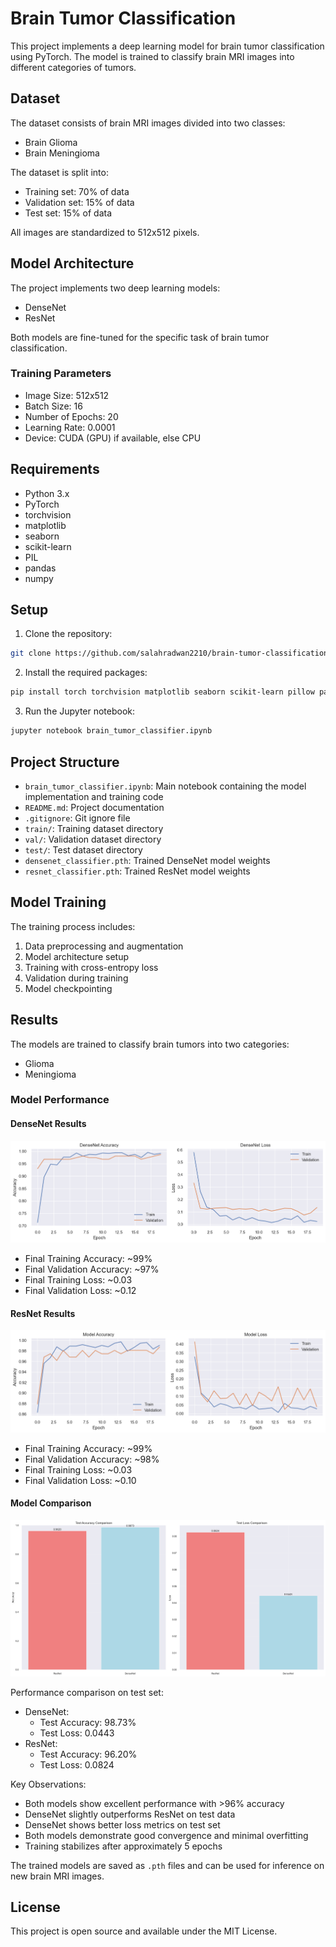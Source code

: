# Brain Tumor Classification

This project implements a deep learning model for brain tumor classification using PyTorch. The model is trained to classify brain MRI images into different categories of tumors.

## Dataset

The dataset consists of brain MRI images divided into two classes:
- Brain Glioma
- Brain Meningioma

The dataset is split into:
- Training set: 70% of data
- Validation set: 15% of data
- Test set: 15% of data

All images are standardized to 512x512 pixels.

## Model Architecture

The project implements two deep learning models:
- DenseNet
- ResNet

Both models are fine-tuned for the specific task of brain tumor classification.

### Training Parameters
- Image Size: 512x512
- Batch Size: 16
- Number of Epochs: 20
- Learning Rate: 0.0001
- Device: CUDA (GPU) if available, else CPU

## Requirements

- Python 3.x
- PyTorch
- torchvision
- matplotlib
- seaborn
- scikit-learn
- PIL
- pandas
- numpy

## Setup

1. Clone the repository:
```bash
git clone https://github.com/salahradwan2210/brain-tumor-classification.git
```

2. Install the required packages:
```bash
pip install torch torchvision matplotlib seaborn scikit-learn pillow pandas numpy
```

3. Run the Jupyter notebook:
```bash
jupyter notebook brain_tumor_classifier.ipynb
```

## Project Structure

- `brain_tumor_classifier.ipynb`: Main notebook containing the model implementation and training code
- `README.md`: Project documentation
- `.gitignore`: Git ignore file
- `train/`: Training dataset directory
- `val/`: Validation dataset directory
- `test/`: Test dataset directory
- `densenet_classifier.pth`: Trained DenseNet model weights
- `resnet_classifier.pth`: Trained ResNet model weights

## Model Training

The training process includes:
1. Data preprocessing and augmentation
2. Model architecture setup
3. Training with cross-entropy loss
4. Validation during training
5. Model checkpointing

## Results

The models are trained to classify brain tumors into two categories:
- Glioma
- Meningioma

### Model Performance

#### DenseNet Results
![DenseNet Performance](Densenet.png)
- Final Training Accuracy: ~99%
- Final Validation Accuracy: ~97%
- Final Training Loss: ~0.03
- Final Validation Loss: ~0.12

#### ResNet Results
![ResNet Performance](Resnet.png)
- Final Training Accuracy: ~99%
- Final Validation Accuracy: ~98%
- Final Training Loss: ~0.03
- Final Validation Loss: ~0.10

#### Model Comparison
![Model Comparison](resnet-densenet.png)

Performance comparison on test set:
- DenseNet:
  - Test Accuracy: 98.73%
  - Test Loss: 0.0443
- ResNet:
  - Test Accuracy: 96.20%
  - Test Loss: 0.0824

Key Observations:
- Both models show excellent performance with >96% accuracy
- DenseNet slightly outperforms ResNet on test data
- DenseNet shows better loss metrics on test set
- Both models demonstrate good convergence and minimal overfitting
- Training stabilizes after approximately 5 epochs

The trained models are saved as `.pth` files and can be used for inference on new brain MRI images.

## License

This project is open source and available under the MIT License. 
